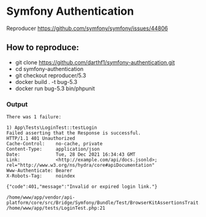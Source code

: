 # Symfony Authentication

Reproducer https://github.com/symfony/symfony/issues/44806

## How to reproduce:
- git clone https://github.com/darthf1/symfony-authentication.git
- cd symfony-authentication
- git checkout reproducer/5.3
- docker build . -t bug-5.3
- docker run bug-5.3 bin/phpunit

### Output
```
There was 1 failure:

1) App\Tests\LoginTest::testLogin
Failed asserting that the Response is successful.
HTTP/1.1 401 Unauthorized
Cache-Control:    no-cache, private
Content-Type:     application/json
Date:             Tue, 28 Dec 2021 16:34:43 GMT
Link:             <http://example.com/api/docs.jsonld>; rel="http://www.w3.org/ns/hydra/core#apiDocumentation"
Www-Authenticate: Bearer
X-Robots-Tag:     noindex

{"code":401,"message":"Invalid or expired login link."}

/home/www/app/vendor/api-platform/core/src/Bridge/Symfony/Bundle/Test/BrowserKitAssertionsTrait.php:33
/home/www/app/tests/LoginTest.php:21

```